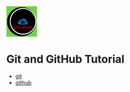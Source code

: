 <img src="images/c4logo.png">


# Git and GitHub Tutorial

* [git](https://github.com/c4clouds/git-tutorials/blob/main/git.md)
* [github](https://github.com/c4clouds/git-tutorial/blob/master/github.md)
